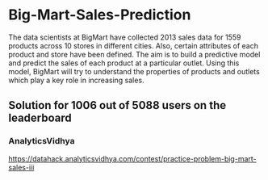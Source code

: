 # Big-Mart-Sales-Prediction
The data scientists at BigMart have collected 2013 sales data for 1559 products across 10 stores in different cities. Also, certain attributes of each product and store have been defined. The aim is to build a predictive model and predict the sales of each product at a particular outlet.  Using this model, BigMart will try to understand the properties of products and outlets which play a key role in increasing sales.

## Solution for 1006 out of 5088 users on the leaderboard 
### AnalyticsVidhya 

https://datahack.analyticsvidhya.com/contest/practice-problem-big-mart-sales-iii
